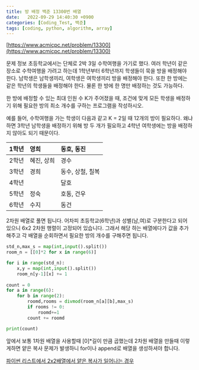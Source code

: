 ```yaml
---
title: 방 배정 백준 13300번 배열
date:   2022-09-29 14:40:30 +0900
categories: [Coding_Test, 백준]
tags: [coding, python, algorithm, array]
---
```


[https://www.acmicpc.net/problem/13300](https://www.acmicpc.net/problem/13300)

문제
정보 초등학교에서는 단체로 2박 3일 수학여행을 가기로 했다. 여러 학년이 같은 장소로 수학여행을 가려고 하는데 1학년부터 6학년까지 학생들이 묵을 방을 배정해야 한다. 남학생은 남학생끼리, 여학생은 여학생끼리 방을 배정해야 한다. 또한 한 방에는 같은 학년의 학생들을 배정해야 한다. 물론 한 방에 한 명만 배정하는 것도 가능하다.

한 방에 배정할 수 있는 최대 인원 수 K가 주어졌을 때, 조건에 맞게 모든 학생을 배정하기 위해 필요한 방의 최소 개수를 구하는 프로그램을 작성하시오.

예를 들어, 수학여행을 가는 학생이 다음과 같고 K = 2일 때 12개의 방이 필요하다. 왜냐하면 3학년 남학생을 배정하기 위해 방 두 개가 필요하고 4학년 여학생에는 방을 배정하지 않아도 되기 때문이다.

|1학년|영희|동호, 동진|
| :- | :- | :- |
|2학년|혜진, 상희|경수|
|3학년|경희|동수, 상철, 칠복|
|4학년| |달호|
|5학년|정숙|호동, 건우|
|6학년|수지|동건|

2차원 배열로 풀면 됩니다. 어차피 초등학교(6학년)과 성별(남,여)로 구분한다고 되어 있으니 6x2 2차원 행렬이 고정되어 있습니다. 그래서 해당 하는 배열에다가 값을 추가해주고 각 배열을 순회하면서 필요한 방의 개수를 구해주면 됩니다.

```py
std_n,max_s = map(int,input().split())
room_n = [[0]*2 for x in range(6)]

for i in range(std_n):
    x,y = map(int,input().split())
    room_n[y-1][x] += 1
    
count = 0
for a in range(6):
    for b in range(2):
        roomd,rooms = divmod(room_n[a][b],max_s)
        if rooms != 0:
            roomd+=1
        count += roomd

print(count)
```

앞에서 보통 1차원 배열을 사용할때 [0]*길이 만큼 곱했는데 2차원 배열을 만들때 이렇게하면 얕은 복사 문제가 발생하니 for이나 append로 배열을 생성하셔야 합니다.

[파이썬 리스트에서 2x2배열에서 얕은 복사가 일어나는 경우](https://jeong-daniel.github.io/posts/%ED%8C%8C%EC%9D%B4%EC%8D%AC-%EB%A6%AC%EC%8A%A4%ED%8A%B8%EC%97%90%EC%84%9C-2x2%EB%B0%B0%EC%97%B4%EC%97%90%EC%84%9C-%EC%96%95%EC%9D%80-%EB%B3%B5%EC%82%AC%EA%B0%80-%EC%9D%BC%EC%96%B4%EB%82%98%EB%8A%94-%EA%B2%BD%EC%9A%B0/)